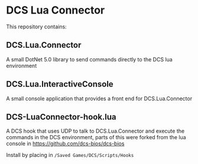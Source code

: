 # DCS Lua Connector
This repository contains:
## DCS.Lua.Connector
A small DotNet 5.0 library to send commands directly to the DCS lua environment

## DCS.Lua.InteractiveConsole
A small console application that provides a front end for DCS.Lua.Connector

## DCS-LuaConnector-hook.lua
A DCS hook that uses UDP to talk to DCS.Lua.Connector and execute the commands in the DCS environment, parts of this were forked from the lua console in https://github.com/dcs-bios/dcs-bios

Install by placing in `/Saved Games/DCS/Scripts/Hooks`
